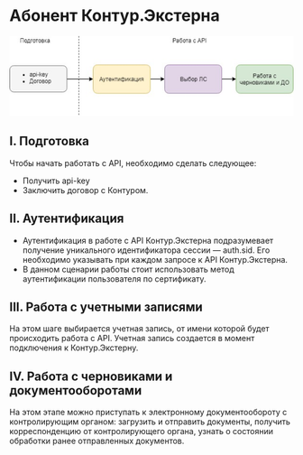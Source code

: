 # Абонент Контур.Экстерна
![Схема](/images/Абонент%20КЭ.jpg)

## I. Подготовка
Чтобы начать работать с API, необходимо сделать следующее:
* Получить api-key
* Заключить договор с Контуром.

## II. Аутентификация
* Аутентификация в работе с API Контур.Экстерна подразумевает получение уникального идентификатора сессии — auth.sid. Его необходимо указывать при каждом запросе к API Контур.Экстерна.   
* В данном сценарии работы стоит использовать метод аутентификации пользователя по сертификату.

## III. Работа с учетными записями
На этом шаге выбирается учетная запись, от имени которой будет происходить работа с API. Учетная запись создается в момент подключения  к Контур.Экстерну.

## IV. Работа с черновиками и документооборотами
На этом этапе можно приступать к электронному документообороту с контролирующим органом: загрузить и отправить документы, получить корреспонденцию от контролирующего органа, узнать о состоянии обработки ранее отправленных документов.
